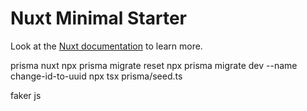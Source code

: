 # Nuxt Minimal Starter

Look at the [Nuxt documentation](https://nuxt.com/docs/getting-started/introduction) to learn more.

prisma nuxt
npx prisma migrate reset
npx prisma migrate dev --name change-id-to-uuid
npx tsx prisma/seed.ts

faker js

